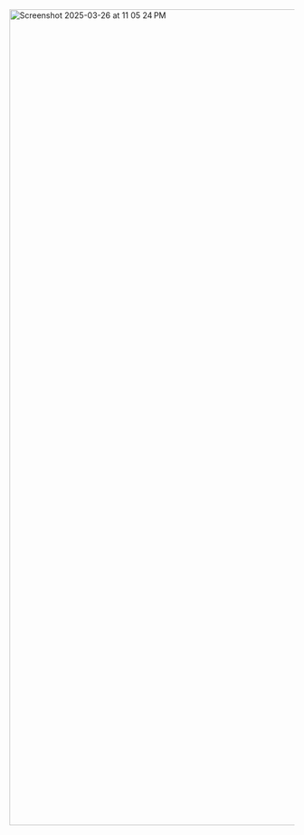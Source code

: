 
<img width="1440" alt="Screenshot 2025-03-26 at 11 05 24 PM" src="https://github.com/user-attachments/assets/323ff45b-cc87-41f0-8823-d3b6ff81f052" />

